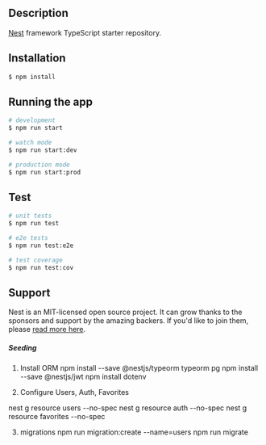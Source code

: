 
## Description

[Nest](https://github.com/nestjs/nest) framework TypeScript starter repository.

## Installation

```bash
$ npm install
```

## Running the app

```bash
# development
$ npm run start

# watch mode
$ npm run start:dev

# production mode
$ npm run start:prod
```

## Test

```bash
# unit tests
$ npm run test

# e2e tests
$ npm run test:e2e

# test coverage
$ npm run test:cov
```

## Support

Nest is an MIT-licensed open source project. It can grow thanks to the sponsors and support by the amazing backers. If you'd like to join them, please [read more here](https://docs.nestjs.com/support).


##### Seeding

1. Install ORM
npm install --save @nestjs/typeorm typeorm pg
npm install --save @nestjs/jwt
npm install dotenv

2. Configure Users, Auth, Favorites

nest g resource users --no-spec
nest g resource auth --no-spec
nest g resource favorites --no-spec


3. migrations
npm run migration:create --name=users
npm run migrate